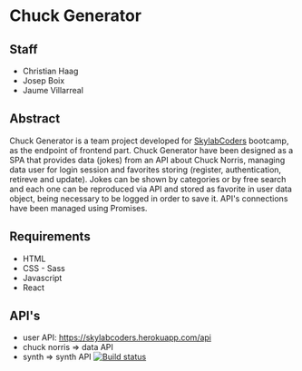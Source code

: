 # Chuck Generator

## Staff

* Christian Haag
* Josep Boix
* Jaume Villarreal

## Abstract
Chuck Generator is a team project developed for [SkylabCoders](https://www.skylabcoders.com) bootcamp, as the endpoint of frontend part. Chuck Generator have been designed as a SPA that provides data (jokes) from an API about Chuck Norris, managing data user for login session and favorites storing (register, authentication, retireve and update).
Jokes can be shown by categories or by free search and each one can be reproduced via API and stored as favorite in user data object, being necessary to be logged in order to save it. API's connections have been managed using Promises.

## Requirements
* HTML
* CSS - Sass
* Javascript
* React

## API's
* user API: https://skylabcoders.herokuapp.com/api
* chuck norris => data API
* synth => synth API
[![Build status](https://img.shields.io/badge/api-user-green.svg)](http://www.google.com)
